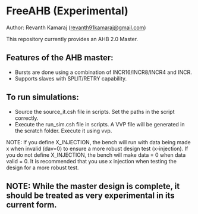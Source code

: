 # FreeAHB (Experimental)

Author: Revanth Kamaraj (revanth91kamaraj@gmail.com)

This repository currently provides an AHB 2.0 Master.

## Features of the AHB master:

- Bursts are done using a combination of INCR16/INCR8/INCR4 and INCR.
- Supports slaves with SPLIT/RETRY capability.

## To run simulations:

- Source the source\_it.csh file in scripts. Set the paths in the script correctly.
- Execute the run\_sim.csh file in scripts. A VVP file will be generated in the scratch folder. Execute it using vvp.

NOTE: If you define X\_INJECTION, the bench will run with data being made x when invalid (dav=0) to ensure 
a more robust design test (x-injection). If you do not define X\_INJECTION, the bench will make data = 0 
when data valid = 0. It is recommended that you use x injection when testing the design for a more robust
test.

## NOTE: While the master design is complete, it should be treated as very experimental in its current form.
